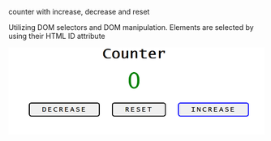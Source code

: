 counter with increase, decrease and reset

Utilizing DOM selectors and DOM manipulation. Elements are selected by using their HTML ID attribute

![Preview](https://github.com/cbrandstoetter/vs_projects/blob/main/docs/screenshots/counter_app_preview.png)
